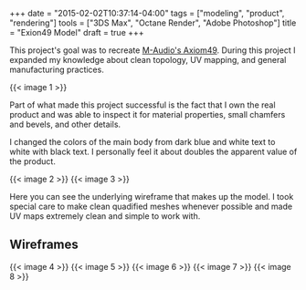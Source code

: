 +++
date = "2015-02-02T10:37:14-04:00"
tags = ["modeling", "product", "rendering"]
tools = ["3DS Max", "Octane Render", "Adobe Photoshop"]
title = "Exion49 Model"
draft = true
+++

This project's goal was to recreate [M-Audio's Axiom49](http://www.m-audio.com/products/view/axiom-49). During this project I expanded my knowledge about clean topology, UV mapping, and general manufacturing practices.<!--more-->

{{< image 1 >}}


Part of what made this project successful is the fact that I own the real product and was able to inspect it for material properties, small chamfers and bevels, and other details.

I changed the colors of the main body from dark blue and white text to white with black text. I personally feel it about doubles the apparent value of the product.

{{< image 2 >}}
{{< image 3 >}}

Here you can see the underlying wireframe that makes up the model. I took special care to make clean quadified meshes whenever possible and made UV maps extremely clean and simple to work with.

## Wireframes
{{< image 4 >}}
{{< image 5 >}}
{{< image 6 >}}
{{< image 7 >}}
{{< image 8 >}}
